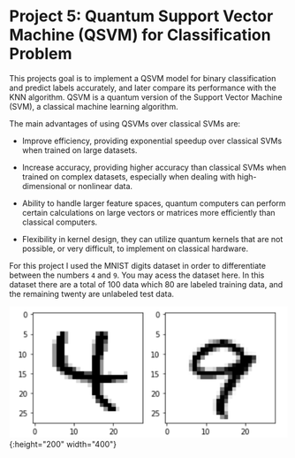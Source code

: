 # Project 5: Quantum Support Vector Machine (QSVM) for Classification Problem

This projects goal is to implement a QSVM model for binary classification and predict labels accurately, and later compare its performance with the KNN algorithm. QSVM is a quantum version of the Support Vector Machine (SVM), a classical machine learning algorithm.

The main advantages of using QSVMs over classical SVMs are: 

* Improve efficiency, providing exponential speedup over classical SVMs when trained on large datasets.

* Increase accuracy, providing higher accuracy than classical SVMs when trained on complex datasets, especially when dealing with high-dimensional or nonlinear data. 

* Ability to handle larger feature spaces, quantum computers can perform certain calculations on large vectors or matrices more efficiently than classical computers.

* Flexibility in kernel design, they can utilize quantum kernels that are not possible, or very difficult, to implement on classical hardware.

For this project I used the MNIST digits dataset in order to differentiate between the numbers `4` and `9`. You may acess the dataset here. In this dataset there are a total of 100 data which 80 are labeled training data, and the remaining twenty are unlabeled test data.

![](digits.png){:height="200" width="400"}


